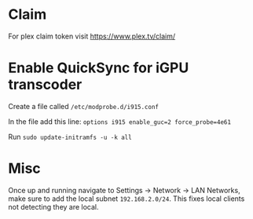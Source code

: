 # Claim

For plex claim token visit https://www.plex.tv/claim/


# Enable QuickSync for iGPU transcoder

Create a file called `/etc/modprobe.d/i915.conf`

In the file add this line: `options i915 enable_guc=2 force_probe=4e61`

Run `sudo update-initramfs -u -k all`

# Misc

Once up and running navigate to Settings -> Network -> LAN Networks, make sure to add the local subnet `192.168.2.0/24`. This fixes local clients not detecting they are local.